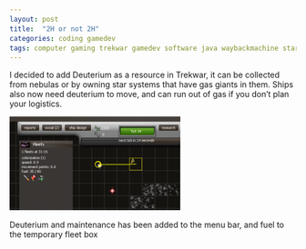 ```yaml
---
layout: post
title:  "2H or not 2H"
categories: coding gamedev
tags: computer gaming trekwar gamedev software java waybackmachine startrek
---
```


I decided to add Deuterium as a resource in Trekwar, it can be collected from nebulas or by owning star systems that have gas giants in them. Ships also now need deuterium to move, and can run out of gas if you don’t plan your logistics.

![Trekwar deuterium](images/2009-trekwar_deuterium.png)

Deuterium and maintenance has been added to the menu bar, and fuel to the temporary fleet box
